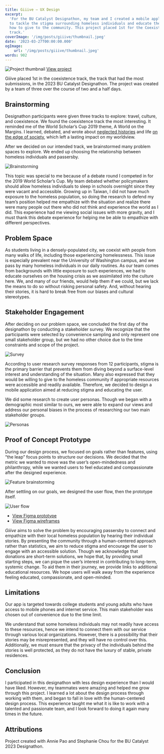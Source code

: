 ```yaml
---
title: Giiive — UX Design
excerpt:
  'For the BU Catalyst Designathon, my team and I created a mobile application
  to tackle the stigma surrounding homeless individuals and educate the user on
  how to give to the community. This project placed 1st for the Coexistence
  track.'
coverImage: '/img/posts/giiive/thumbnail.jpeg'
date: '2023-03-27T00:00:00.000'
ogImage:
    url: '/img/posts/giiive/thumbnail.jpeg'
words: 902
---
```


![Project thumbnail](/img/posts/giiive/thumbnail.jpeg)
[View project](https://devpost.com/software/giiive)

Giiive placed 1st in the coexistence track, the track that had the most
submissions, in the 2023 BU Catalyst Designathon. The project was created by a
team of three over the course of two and a half days.

## Brainstorming

Designathon participants were given three tracks to explore: travel, culture,
and coexistence. We found the coexistence track the most interesting. It
reminded me of the World Scholar’s Cup 2019 theme, A World on the Margins. I
learned, debated, and wrote about
[neglected histories](https://www.scholarscup.org/subjects/2019/history/) and
life
[on the edge of society](https://www.scholarscup.org/subjects/2019/social-studies/),
which left a lasting impact on my worldview.

After we decided on our intended track, we brainstormed many problem spaces to
explore. We ended up choosing the relationship between homeless individuals and
passersby.

![Brainstorming](/img/posts/giiive/1.jpeg)

This topic was special to me because of a debate round I competed in for the
2019 World Scholar’s Cup. My team debated whether policymakers should allow
homeless individuals to sleep in schools overnight since they were vacant and
accessible. Growing up in Taiwan, I did not have much exposure to the homeless
population, so doing the research to defend my team’s position helped me
empathize with the situation and realize there were many people out there who
did not think and experience the world as I did. This experience had me viewing
social issues with more gravity, and I must thank this debate experience for
helping me be able to empathize with different perspectives.

## Problem Space

As students living in a densely-populated city, we coexist with people from many
walks of life, including those experiencing homelessness. This issue is
especially prevalent near the University of Washington campus, and we pass by
many homeless individuals in our daily routines. As our team comes from
backgrounds with little exposure to such experiences, we had to educate
ourselves on the housing crisis as we assimilated into the culture here. We, and
many of our friends, would help them if we could, but we lack the means to do so
without risking personal safety. And, without hearing their stories, it is hard
to break free from our biases and cultural stereotypes.

## Stakeholder Engagement

After deciding on our problem space, we concluded the first day of the
designathon by conducting a stakeholder survey. We recognize that the
participants were selected by convenience sampling and only represent one small
stakeholder group, but we had no other choice due to the time constraints and
scope of the project.

![Survey](/img/posts/giiive/2.jpeg)

According to user research survey responses from 12 participants, stigma is the
primary barrier that prevents them from diving beyond a surface-level interest
and understanding of the situation. Many also expressed that they would be
willing to give to the homeless community if appropriate resources were
accessible and readily available. Therefore, we decided to design a mobile
application aimed at reducing stigma and educating the user.

We did some research to create user personas. Though we began with a demographic
most similar to ours, we were able to expand our views and address our personal
biases in the process of researching our two main stakeholder groups.

![Personas](/img/posts/giiive/3.jpeg)

## Proof of Concept Prototype

During our design process, we focused on goals rather than features, using “the
leap” focus points to structure our decisions. We decided that the metric we
wanted to move was the user’s open-mindedness and philanthropy, while we wanted
users to feel educated and compassionate after the designed experience.

![Feature brainstorming](/img/posts/giiive/4.jpeg)

After settling on our goals, we designed the user flow, then the prototype
itself.

![User flow](/img/posts/giiive/5.jpeg)

- [View Figma prototype](https://www.figma.com/proto/DgWWNKuQbQdncNsy4CyFWQ/Catalyst-2023?node-id=15-762&scaling=scale-down&page-id=15%3A711&starting-point-node-id=15%3A738)
- [View Figma wireframes](https://www.figma.com/file/DgWWNKuQbQdncNsy4CyFWQ/Catalyst-2023?type=design&node-id=15-711&mode=design&t=mTXDodOBHyyCZCvG-0)

_Giiive_ aims to solve the problem by encouraging passersby to connect and
empathize with their local homeless population by hearing their individual
stories. By presenting the community through a human-centered approach rather
than statistics, we aim to reduce stigma and encourage the user to engage with
an accessible solution. Though we acknowledge that donations are short-term
solutions, we hope that, by providing small starting steps, we can pique the
user’s interest in contributing to long-term, systemic change. To aid them in
their journey, we provide links to additional educational resources. We hope
users will walk away from the experience feeling educated, compassionate, and
open-minded.

## Limitations

Our app is targeted towards college students and young adults who have access to
mobile phones and internet service. This main stakeholder was chosen out of
convenience due to the time limit.

We understand that some homeless individuals may not readily have access to
these resources, hence we intend to connect them with our service through
various local organizations. However, there is a possibility that their stories
may be misrepresented, and they will have no control over this. Additionally, we
must ensure that the privacy of the individuals behind the stories is well
protected, as they do not have the luxury of stable, private residences.

## Conclusion

I participated in this designathon with less design experience than I would have
liked. However, my teammates were amazing and helped me grow through this
project. I learned a lot about the design process through working with them, and
began to fall in love with the human-centered design process. This experience
taught me what it is like to work with a talented and passionate team, and I
look forward to doing it again many times in the future.

## Attributions

Project created with Annie Pao and Stephanie Chou for the BU Catalyst 2023
Designathon.
